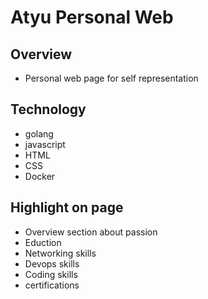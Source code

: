 # Atyu Personal Web

## Overview
 - Personal web page for self representation 

## Technology
 - golang
 - javascript
 - HTML
 - CSS
 - Docker

## Highlight on page
 - Overview section about passion
 - Eduction
 - Networking skills
 - Devops skills
 - Coding skills
 - certifications
